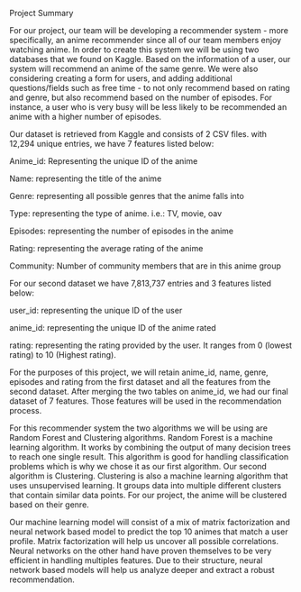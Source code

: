 Project Summary


For our project, our team will be developing a recommender system - more specifically, an anime recommender since all of our team members enjoy watching anime. In order to create this system we will be using two databases that we found on Kaggle. Based on the information of a user, our system will recommend an anime of the same genre. We were also considering creating a form for users, and adding additional questions/fields such as free time - to not only recommend based on rating and genre, but also recommend based on the number of episodes. For instance, a user who is very busy will be less likely to be recommended an anime with a higher number of episodes. 

Our dataset is retrieved from Kaggle and consists of 2 CSV files. 
with 12,294 unique entries, we have 7 features listed below:

Anime_id: Representing the unique ID of the anime 

Name: representing the title of the anime 

Genre: representing all possible genres that the anime falls into 

Type: representing the type of anime. i.e.: TV, movie, oav 

Episodes: representing the number of episodes in the anime 

Rating: representing the average rating of the anime 

Community: Number of community members that are in this anime group 

For our second dataset we have 7,813,737 entries and 3 features listed below: 

user_id: representing the unique ID of the user 

anime_id: representing the unique ID of the anime rated 

rating: representing the rating provided by the user. It ranges from 0 (lowest rating) to 10 (Highest rating). 

For the purposes of this project, we will retain anime_id, name, genre, episodes and rating from the first dataset and all the features from the second dataset. After merging the two tables on anime_id, we had our final dataset of 7 features. Those features will be used in the recommendation process. 

For this recommender system the two algorithms we will be using are Random Forest and Clustering algorithms. Random Forest is a machine learning algorithm. It works by combining the output of many decision trees to reach one single result. This algorithm is good for handling classification problems which is why we chose it as our first algorithm. Our second algorithm is Clustering. Clustering is also a machine learning algorithm that uses unsupervised learning. It groups data into multiple different clusters that contain similar data points. 
For our project, the anime will be clustered based on their genre.



Our machine learning model will consist of a mix of matrix factorization and neural network based model to predict the top 10 animes that match a user profile. Matrix factorization will help us uncover all possible correlations. Neural networks on the other hand have proven themselves to be very efficient in handling multiples features. Due to their structure, neural network based models will help us analyze deeper and extract a robust recommendation.  


